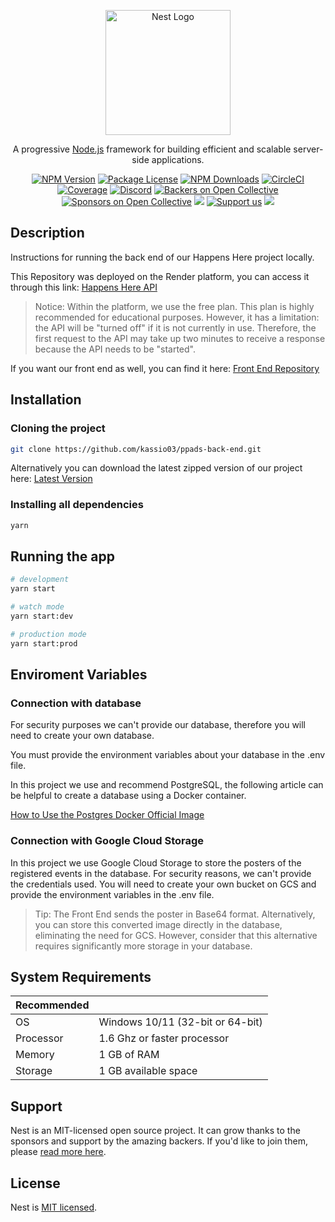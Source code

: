 <p align="center">
  <a href="http://nestjs.com/" target="blank"><img src="https://nestjs.com/img/logo-small.svg" width="200" alt="Nest Logo" /></a>
</p>

[circleci-image]: https://img.shields.io/circleci/build/github/nestjs/nest/master?token=abc123def456
[circleci-url]: https://circleci.com/gh/nestjs/nest

  <p align="center">A progressive <a href="http://nodejs.org" target="_blank">Node.js</a> framework for building efficient and scalable server-side applications.</p>
    <p align="center">
<a href="https://www.npmjs.com/~nestjscore" target="_blank"><img src="https://img.shields.io/npm/v/@nestjs/core.svg" alt="NPM Version" /></a>
<a href="https://www.npmjs.com/~nestjscore" target="_blank"><img src="https://img.shields.io/npm/l/@nestjs/core.svg" alt="Package License" /></a>
<a href="https://www.npmjs.com/~nestjscore" target="_blank"><img src="https://img.shields.io/npm/dm/@nestjs/common.svg" alt="NPM Downloads" /></a>
<a href="https://circleci.com/gh/nestjs/nest" target="_blank"><img src="https://img.shields.io/circleci/build/github/nestjs/nest/master" alt="CircleCI" /></a>
<a href="https://coveralls.io/github/nestjs/nest?branch=master" target="_blank"><img src="https://coveralls.io/repos/github/nestjs/nest/badge.svg?branch=master#9" alt="Coverage" /></a>
<a href="https://discord.gg/G7Qnnhy" target="_blank"><img src="https://img.shields.io/badge/discord-online-brightgreen.svg" alt="Discord"/></a>
<a href="https://opencollective.com/nest#backer" target="_blank"><img src="https://opencollective.com/nest/backers/badge.svg" alt="Backers on Open Collective" /></a>
<a href="https://opencollective.com/nest#sponsor" target="_blank"><img src="https://opencollective.com/nest/sponsors/badge.svg" alt="Sponsors on Open Collective" /></a>
  <a href="https://paypal.me/kamilmysliwiec" target="_blank"><img src="https://img.shields.io/badge/Donate-PayPal-ff3f59.svg"/></a>
    <a href="https://opencollective.com/nest#sponsor"  target="_blank"><img src="https://img.shields.io/badge/Support%20us-Open%20Collective-41B883.svg" alt="Support us"></a>
  <a href="https://twitter.com/nestframework" target="_blank"><img src="https://img.shields.io/twitter/follow/nestframework.svg?style=social&label=Follow"></a>
</p>

## Description

Instructions for running the back end of our Happens Here project locally.

This Repository was deployed on the Render platform, you can access it through this link: [Happens Here API](https://happens-here.onrender.com/)

> Notice: Within the platform, we use the free plan. This plan is highly recommended for educational purposes. However, it has a limitation: the API will be "turned off" if it is not currently in use. Therefore, the first request to the API may take up two minutes to receive a response because the API needs to be "started".

If you want our front end as well, you can find it here: [Front End Repository](https://github.com/BiancaDuarteRaposo/ppads---projeto)

## Installation

### Cloning the project

```sh
git clone https://github.com/kassio03/ppads-back-end.git
```

Alternatively you can download the latest zipped version of our project here: [Latest Version](https://github.com/kassio03/ppads-back-end/archive/refs/tags/v2.0.zip)

### Installing all dependencies

```sh
yarn
```

## Running the app

```bash
# development
yarn start

# watch mode
yarn start:dev

# production mode
yarn start:prod
```

## Enviroment Variables

### Connection with database

For security purposes we can't provide our database, therefore you will need to create your own database.

You must provide the environment variables about your database in the .env file.

In this project we use and recommend PostgreSQL, the following article can be helpful to create a database using a Docker container.

[How to Use the Postgres Docker Official Image](https://www.docker.com/blog/how-to-use-the-postgres-docker-official-image/)

### Connection with Google Cloud Storage

In this project we use Google Cloud Storage to store the posters of the registered events in the database. For security reasons, we can't provide the credentials used. You will need to create your own bucket on GCS and provide the environment variables in the .env file.

> Tip: The Front End sends the poster in Base64 format. Alternatively, you can store this converted image directly in the database, eliminating the need for GCS. However, consider that this alternative requires significantly more storage in your database.

## System Requirements

| Recommended |                                  |
| ----------- | -------------------------------- |
| OS          | Windows 10/11 (32-bit or 64-bit) |
| Processor   | 1.6 Ghz or faster processor      |
| Memory      | 1 GB of RAM                      |
| Storage     | 1 GB available space             |

## Support

Nest is an MIT-licensed open source project. It can grow thanks to the sponsors and support by the amazing backers. If you'd like to join them, please [read more here](https://docs.nestjs.com/support).

<!--
## Stay in touch

- Author - [Kamil Myśliwiec](https://kamilmysliwiec.com)
- Website - [https://nestjs.com](https://nestjs.com/)
- Twitter - [@nestframework](https://twitter.com/nestframework)
 -->

## License

Nest is [MIT licensed](LICENSE).
